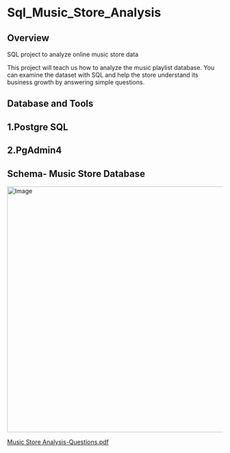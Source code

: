 # Sql_Music_Store_Analysis

## Overview

SQL project to analyze online music store data

This project  will teach us how to analyze the music playlist database. You can examine the dataset with SQL and help the store understand its business growth by answering simple questions.


## Database and Tools
## 1.Postgre SQL
## 2.PgAdmin4

## Schema- Music Store Database
<img width="710" height="574" alt="Image" src="https://github.com/user-attachments/assets/d2796e0c-55a5-46c1-b548-1c87c6e2da81" />


[Music Store Analysis-Questions.pdf](https://github.com/user-attachments/files/21065459/Music.Store.Analysis-Questions.pdf)
